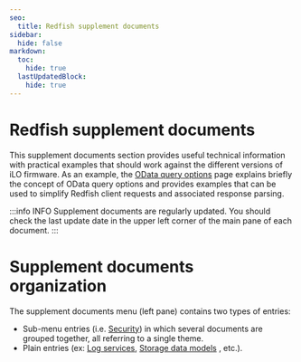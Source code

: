```yaml
---
seo:
  title: Redfish supplement documents
sidebar:
  hide: false
markdown:
  toc:
    hide: true
  lastUpdatedBlock:
    hide: true
---
```



# Redfish supplement documents

This supplement documents section provides useful technical
information with practical examples that should work against
the different versions of iLO firmware. As an example, the
[OData query options](/docs/redfishservices/ilos/supplementdocuments/odataqueryoptions)
page explains briefly the concept of OData query
options and provides examples that can be used to
simplify Redfish client requests and associated response parsing.

:::info INFO
Supplement documents are regularly updated.
You should check the last update date in the upper
left corner of the main pane of each document.
:::

# Supplement documents organization

The supplement documents menu (left pane)
contains two types of entries:

- Sub-menu entries
  (i.e. [Security](/docs/redfishservices/ilos/supplementdocuments/securityService))
  in which several documents are grouped together, all referring to a
  single theme.
- Plain entries
  (ex:
  [Log services](/docs/redfishservices/ilos/supplementdocuments/logservices),
  [Storage data models](/docs/redfishservices/ilos/supplementdocuments/storage)
  , etc.).
